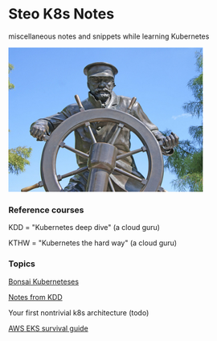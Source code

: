# Steo K8s Notes

miscellaneous notes and snippets while learning Kubernetes

![image](images/wannabe.png)

### Reference courses

KDD = "Kubernetes deep dive" (a cloud guru)

KTHW = "Kubernetes the hard way" (a cloud guru)

### Topics

[Bonsai Kuberneteses](guides/bonsai.md)

[Notes from KDD](guides/kdd.md)

Your first nontrivial k8s architecture (todo)

[AWS EKS survival guide](guides/eks.md)
